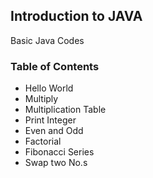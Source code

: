 ## Introduction to JAVA 
Basic Java Codes 
### Table of Contents 
  - Hello World
  - Multiply
  - Multiplication Table
  - Print Integer
  - Even and Odd
  - Factorial 
  - Fibonacci Series
  - Swap two No.s
  
